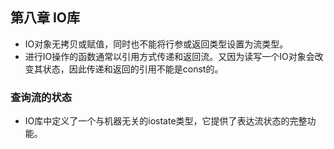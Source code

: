 ## 第八章 IO库

- IO对象无拷贝或赋值，同时也不能将行参或返回类型设置为流类型。
- 进行IO操作的函数通常以引用方式传递和返回流。又因为读写一个IO对象会改变其状态，因此传递和返回的引用不能是const的。

### 查询流的状态

- IO库中定义了一个与机器无关的iostate类型，它提供了表达流状态的完整功能。